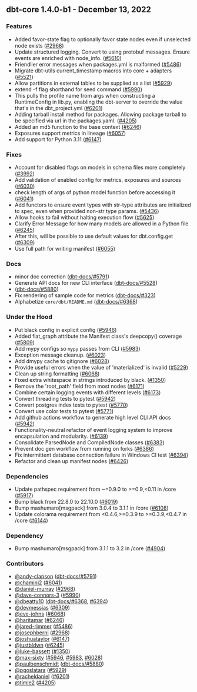## dbt-core 1.4.0-b1 - December 13, 2022

### Features

- Added favor-state flag to optionally favor state nodes even if unselected node exists ([#2968](https://github.com/dbt-labs/dbt-core/issues/2968))
- Update structured logging. Convert to using protobuf messages. Ensure events are enriched with node_info. ([#5610](https://github.com/dbt-labs/dbt-core/issues/5610))
- Friendlier error messages when packages.yml is malformed ([#5486](https://github.com/dbt-labs/dbt-core/issues/5486))
- Migrate dbt-utils current_timestamp macros into core + adapters ([#5521](https://github.com/dbt-labs/dbt-core/issues/5521))
- Allow partitions in external tables to be supplied as a list ([#5929](https://github.com/dbt-labs/dbt-core/issues/5929))
- extend -f flag shorthand for seed command ([#5990](https://github.com/dbt-labs/dbt-core/issues/5990))
- This pulls the profile name from args when constructing a RuntimeConfig in lib.py, enabling the dbt-server to override the value that's in the dbt_project.yml ([#6201](https://github.com/dbt-labs/dbt-core/issues/6201))
- Adding tarball install method for packages. Allowing package tarball to be specified via url in the packages.yaml. ([#4205](https://github.com/dbt-labs/dbt-core/issues/4205))
- Added an md5 function to the base context ([#6246](https://github.com/dbt-labs/dbt-core/issues/6246))
- Exposures support metrics in lineage ([#6057](https://github.com/dbt-labs/dbt-core/issues/6057))
- Add support for Python 3.11 ([#6147](https://github.com/dbt-labs/dbt-core/issues/6147))

### Fixes

- Account for disabled flags on models in schema files more completely ([#3992](https://github.com/dbt-labs/dbt-core/issues/3992))
- Add validation of enabled config for metrics, exposures and sources ([#6030](https://github.com/dbt-labs/dbt-core/issues/6030))
- check length of args of python model function before accessing it ([#6041](https://github.com/dbt-labs/dbt-core/issues/6041))
- Add functors to ensure event types with str-type attributes are initialized to spec, even when provided non-str type params. ([#5436](https://github.com/dbt-labs/dbt-core/issues/5436))
- Allow hooks to fail without halting execution flow ([#5625](https://github.com/dbt-labs/dbt-core/issues/5625))
- Clarify Error Message for how many models are allowed in a Python file ([#6245](https://github.com/dbt-labs/dbt-core/issues/6245))
- After this, will be possible to use default values for dbt.config.get ([#6309](https://github.com/dbt-labs/dbt-core/issues/6309))
- Use full path for writing manifest ([#6055](https://github.com/dbt-labs/dbt-core/issues/6055))

### Docs

- minor doc correction ([dbt-docs/#5791](https://github.com/dbt-labs/dbt-docs/issues/5791))
- Generate API docs for new CLI interface ([dbt-docs/#5528](https://github.com/dbt-labs/dbt-docs/issues/5528))
-  ([dbt-docs/#5880](https://github.com/dbt-labs/dbt-docs/issues/5880))
- Fix rendering of sample code for metrics ([dbt-docs/#323](https://github.com/dbt-labs/dbt-docs/issues/323))
- Alphabetize `core/dbt/README.md` ([dbt-docs/#6368](https://github.com/dbt-labs/dbt-docs/issues/6368))

### Under the Hood

- Put black config in explicit config ([#5946](https://github.com/dbt-labs/dbt-core/issues/5946))
- Added flat_graph attribute the Manifest class's deepcopy() coverage ([#5809](https://github.com/dbt-labs/dbt-core/issues/5809))
- Add mypy configs so `mypy` passes from CLI ([#5983](https://github.com/dbt-labs/dbt-core/issues/5983))
- Exception message cleanup. ([#6023](https://github.com/dbt-labs/dbt-core/issues/6023))
- Add dmypy cache to gitignore ([#6028](https://github.com/dbt-labs/dbt-core/issues/6028))
- Provide useful errors when the value of 'materialized' is invalid ([#5229](https://github.com/dbt-labs/dbt-core/issues/5229))
- Clean up string formatting ([#6068](https://github.com/dbt-labs/dbt-core/issues/6068))
- Fixed extra whitespace in strings introduced by black. ([#1350](https://github.com/dbt-labs/dbt-core/issues/1350))
- Remove the 'root_path' field from most nodes ([#6171](https://github.com/dbt-labs/dbt-core/issues/6171))
- Combine certain logging events with different levels ([#6173](https://github.com/dbt-labs/dbt-core/issues/6173))
- Convert threading tests to pytest ([#5942](https://github.com/dbt-labs/dbt-core/issues/5942))
- Convert postgres index tests to pytest ([#5770](https://github.com/dbt-labs/dbt-core/issues/5770))
- Convert use color tests to pytest ([#5771](https://github.com/dbt-labs/dbt-core/issues/5771))
- Add github actions workflow to generate high level CLI API docs ([#5942](https://github.com/dbt-labs/dbt-core/issues/5942))
- Functionality-neutral refactor of event logging system to improve encapsulation and modularity. ([#6139](https://github.com/dbt-labs/dbt-core/issues/6139))
- Consolidate ParsedNode and CompiledNode classes ([#6383](https://github.com/dbt-labs/dbt-core/issues/6383))
- Prevent doc gen workflow from running on forks ([#6386](https://github.com/dbt-labs/dbt-core/issues/6386))
- Fix intermittent database connection failure in Windows CI test ([#6394](https://github.com/dbt-labs/dbt-core/issues/6394))
- Refactor and clean up manifest nodes ([#6426](https://github.com/dbt-labs/dbt-core/issues/6426))

### Dependencies

- Update pathspec requirement from ~=0.9.0 to >=0.9,<0.11 in /core ([#5917](https://github.com/dbt-labs/dbt-core/pull/5917))
- Bump black from 22.8.0 to 22.10.0 ([#6019](https://github.com/dbt-labs/dbt-core/pull/6019))
- Bump mashumaro[msgpack] from 3.0.4 to 3.1.1 in /core ([#6108](https://github.com/dbt-labs/dbt-core/pull/6108))
- Update colorama requirement from <0.4.6,>=0.3.9 to >=0.3.9,<0.4.7 in /core ([#6144](https://github.com/dbt-labs/dbt-core/pull/6144))

### Dependency

- Bump mashumaro[msgpack] from 3.1.1 to 3.2 in /core ([#4904](https://github.com/dbt-labs/dbt-core/issues/4904))

### Contributors
- [@andy-clapson](https://github.com/andy-clapson) ([dbt-docs/#5791](https://github.com/dbt-labs/dbt-docs/issues/5791))
- [@chamini2](https://github.com/chamini2) ([#6041](https://github.com/dbt-labs/dbt-core/issues/6041))
- [@daniel-murray](https://github.com/daniel-murray) ([#2968](https://github.com/dbt-labs/dbt-core/issues/2968))
- [@dave-connors-3](https://github.com/dave-connors-3) ([#5990](https://github.com/dbt-labs/dbt-core/issues/5990))
- [@dbeatty10](https://github.com/dbeatty10) ([dbt-docs/#6368](https://github.com/dbt-labs/dbt-docs/issues/6368), [#6394](https://github.com/dbt-labs/dbt-core/issues/6394))
- [@devmessias](https://github.com/devmessias) ([#6309](https://github.com/dbt-labs/dbt-core/issues/6309))
- [@eve-johns](https://github.com/eve-johns) ([#6068](https://github.com/dbt-labs/dbt-core/issues/6068))
- [@haritamar](https://github.com/haritamar) ([#6246](https://github.com/dbt-labs/dbt-core/issues/6246))
- [@jared-rimmer](https://github.com/jared-rimmer) ([#5486](https://github.com/dbt-labs/dbt-core/issues/5486))
- [@josephberni](https://github.com/josephberni) ([#2968](https://github.com/dbt-labs/dbt-core/issues/2968))
- [@joshuataylor](https://github.com/joshuataylor) ([#6147](https://github.com/dbt-labs/dbt-core/issues/6147))
- [@justbldwn](https://github.com/justbldwn) ([#6245](https://github.com/dbt-labs/dbt-core/issues/6245))
- [@luke-bassett](https://github.com/luke-bassett) ([#1350](https://github.com/dbt-labs/dbt-core/issues/1350))
- [@max-sixty](https://github.com/max-sixty) ([#5946](https://github.com/dbt-labs/dbt-core/issues/5946), [#5983](https://github.com/dbt-labs/dbt-core/issues/5983), [#6028](https://github.com/dbt-labs/dbt-core/issues/6028))
- [@paulbenschmidt](https://github.com/paulbenschmidt) ([dbt-docs/#5880](https://github.com/dbt-labs/dbt-docs/issues/5880))
- [@pgoslatara](https://github.com/pgoslatara) ([#5929](https://github.com/dbt-labs/dbt-core/issues/5929))
- [@racheldaniel](https://github.com/racheldaniel) ([#6201](https://github.com/dbt-labs/dbt-core/issues/6201))
- [@timle2](https://github.com/timle2) ([#4205](https://github.com/dbt-labs/dbt-core/issues/4205))

